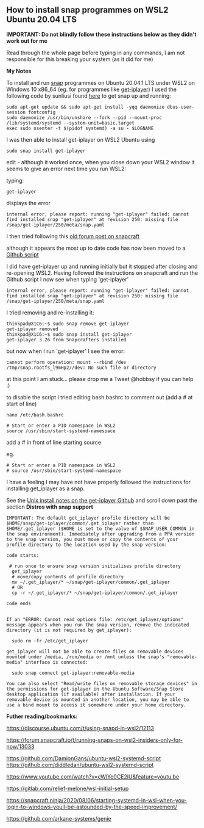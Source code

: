 ## How to install snap programmes on WSL2 Ubuntu 20.04 LTS

**IMPORTANT: Do not blindly follow these instructions below as they didn't work out for me**

Read through the whole page before typing in any commands, I am not responsible for this breaking your system (as it did for me)

**My Notes**

To install and run [snap](https://snapcraft.io/install/get-iplayer/ubuntu) programmes on Ubuntu 20.04.1 LTS under WSL2 on Windows 10 x86_64 (eg. for programmes like [get-iplayer](https://github.com/get-iplayer/get_iplayer)) I used the following code by sunliusi found [here](https://github.com/microsoft/WSL/issues/5126#issuecomment-653715201) to get snap up and running:



```
sudo apt-get update && sudo apt-get install -yqq daemonize dbus-user-session fontconfig
sudo daemonize /usr/bin/unshare --fork --pid --mount-proc /lib/systemd/systemd --system-unit=basic.target
exec sudo nsenter -t $(pidof systemd) -a su - $LOGNAME
```

I was then able to install get-iplayer on WSL2 Ubuntu using

```
sudo snap install get-iplayer
```

edit - although it worked once, when you close down your WSL2 window it seems to give an error next time you run WSL2:

typing:

````
get-iplayer
````

displays the error

```
internal error, please report: running "get-iplayer" failed: cannot find installed snap "get-iplayer" at revision 250: missing file /snap/get-iplayer/250/meta/snap.yaml
```

I then tried following this [old forum post on snapcraft](https://forum.snapcraft.io/t/running-snaps-on-wsl2-insiders-only-for-now/13033)

although it appears the most up to date code has now been moved to a [Github script](https://github.com/DamionGans/ubuntu-wsl2-systemd-script)

I did have get-iplayer up and running initially but it stopped after closing and re-opening WSL2.
Having followed the instructions on snapcraft and run the Github script I now see when typing 'get-iplayer'

```
internal error, please report: running "get-iplayer" failed: cannot find installed snap "get-iplayer" at revision 250: missing file /snap/get-iplayer/250/meta/snap.yaml
```

I tried removing and re-installing it:

```
thinkpad@X1C6:~$ sudo snap remove get-iplayer
get-iplayer removed
thinkpad@X1C6:~$ sudo snap install get-iplayer
get-iplayer 3.26 from Snapcrafters installed
```
but now when I run 'get-iplayer' I see the error:

```
cannot perform operation: mount --rbind /dev /tmp/snap.rootfs_l9mHp2//dev: No such file or directory
```

at this point I am stuck... please drop me a Tweet @hobbsy if you can help :)


to disable the script I tried editing bash.bashrc to comment out (add a # at start of line)

```
nano /etc/bash.bashrc
```

```
# Start or enter a PID namespace in WSL2
source /usr/sbin/start-systemd-namespace
```
add a # in front of line starting source

eg.

```
# Start or enter a PID namespace in WSL2
# source /usr/sbin/start-systemd-namespace
```

I have a feeling I may have not have properly followed the instructions for installing get_iplayer as a snap.

See the [Unix install notes on the get-iplayer Github](https://github.com/get-iplayer/get_iplayer/wiki/unixpkg) and scroll down past the section **Distros with snap support**

```
IMPORTANT: The default get_iplayer profile directory will be $HOME/snap/get-iplayer/common/.get_iplayer rather than $HOME/.get_iplayer ($HOME is set to the value of $SNAP_USER_COMMON in the snap environment). Immediately after upgrading from a PPA version to the snap version, you must move or copy the contents of your profile directory to the location used by the snap version:

code starts:

 # run once to ensure snap version initialises profile directory
  get_iplayer
  # move/copy contents of profile directory
  mv ~/.get_iplayer/* ~/snap/get-iplayer/common/.get_iplayer
  # OR
  cp -r ~/.get_iplayer/* ~/snap/get-iplayer/common/.get_iplayer

code ends
 

If an "ERROR: Cannot read options file: /etc/get_iplayer/options" message appears when you run the snap version, remove the indicated directory (it is not required by get_iplayer):

  sudo rm -fr /etc/get_iplayer

get_iplayer will not be able to create files on removable devices mounted under /media, /run/media or /mnt unless the snap's "removable-media" interface is connected:

  sudo snap connect get-iplayer:removable-media

You can also select "Read/write files on removable storage devices" in the permissions for get-iplayer in the Ubuntu Software/Snap Store desktop application (if available) after installation. If your removable device is mounted in another location, you may be able to use a bind mount to access it somewhere under your home directory.

``` 


**Futher reading/bookmarks:**

https://discourse.ubuntu.com/t/using-snapd-in-wsl2/12113

https://forum.snapcraft.io/t/running-snaps-on-wsl2-insiders-only-for-now/13033

https://github.com/DamionGans/ubuntu-wsl2-systemd-script
https://github.com/diddledan/ubuntu-wsl2-systemd-script

https://www.youtube.com/watch?v=cWlYe0CE2iU&feature=youtu.be

https://gitlab.com/relief-melone/wsl-initial-setup

https://snapcraft.ninja/2020/08/06/starting-systemd-in-wsl-when-you-login-to-windows-youll-be-astounded-by-the-speed-improvement/

https://github.com/arkane-systems/genie
